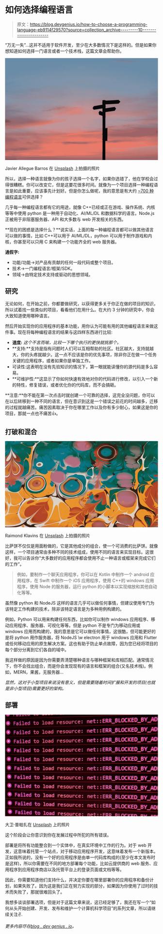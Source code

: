 # 如何选择编程语言

> 原文：<https://blog.devgenius.io/how-to-choose-a-programming-language-eb9114f29570?source=collection_archive---------10----------------------->

“万无一失”…这并不适用于软件开发，至少在大多数情况下是这样的。但是如果你想知道如何选择一门语言或者一个技术栈，这篇文章会帮助你。

![](img/73a4acebe1eff5c8ad20d858ea988e1e.png)

Javier Allegue Barros 在 [Unsplash](https://unsplash.com?utm_source=medium&utm_medium=referral) 上拍摄的照片

所以，选择一种语言就像为你的孩子选择一个名字，如果你选错了，他在学校会过得很糟糕。你可以改变它，但是这要花很多时间。就像为一个项目选择一种编程语言是如此重要，应该事先计划好。但是你怎么做呢，我的意思是有大约 [~700 种编程语言](https://en.wikipedia.org/wiki/List_of_programming_languages)可供选择？

几乎每一种编程语言都有它的用途，就像 C++已经或正在游戏、操作系统、内核等等中使用 python 是一种用于自动化、AI/ML/DL 和数据科学的语言。Node.js 正被用于非阻塞服务器、API 和大多数与 web 开发相关的东西。

**现在的困惑是选择什么？**说实话，上面的每一种编程语言都可以做其他语言可以做的事情，比如 C++可以用于 AI/ML/DL，python 可以用于制作游戏和内核，你甚至可以只用 C 来构建一个功能齐全的 web 服务器。

**通假字:**

*   功能/功能→对产品有贡献的任何一段代码或整个项目。
*   技术→一门编程语言/框架/SDK。
*   领域→由特定技术支持或驱动的思想领域。

## 研究

无论如何，在开始之前，你都要做研究，以获得更多关于你正在做的项目的知识，所以试着找一些类似的项目，看看他们在用什么。在大约 3 分钟的研究中，你会大致知道使用哪种语言。

然后开始实现你的应用程序的基本功能，用你认为可能有用的其他编程语言来做这件事。现在将每种编程语言的结果与这四样东西进行比较:

*   **速度:** *这个不言而喻，比较一下哪个执行的更快就挑那个。*
*   **支持:**支持是指有问题时人们可以互相帮助的社区。社区越大，支持就越大，你的头疼就越少。这一点不应该是你的优先事项，除非你正在做一个任务关键的应用程序，或者如果你是单独工作。
*   可读性:这表明在没有先验知识的情况下，第一眼就能读懂你的源代码是多么容易。
*   **可维护性:**这显示了你如何快速有效地对你的代码进行修改，以引入一个新的特性，修复错误，或者优化你的代码库，而不会搞砸。

**注意:**你不能在第一次点击时就创建一个可靠的选择，这完全没问题，你可以在以后转移到一种不同的语言，但在意识到这是一个错误之前花的时间越多，迁移的过程就越痛苦。痛苦因素取决于你在哪里工作以及你有多少耐心，如果这是你的项目，那就一点也不痛苦👍。

## 打破和混合

![](img/258f826aec147fe8d82b489d5374a3bf.png)

Raimond Klavins 在 [Unsplash](https://unsplash.com?utm_source=medium&utm_medium=referral) 上拍摄的照片

比萨饼不仅仅是用面粉做的，它是其他成分的组合，使一个可消费的比萨饼。就像这样，一个项目通常由多种不同的技术组成，使用不同的语言来实现目标。这很好，我可以告诉你“大多数好的应用程序都会使用不止一种语言或框架来完成它们的工作”。

> 例如，要制作一个聊天应用程序，你可以在 Kotlin 中制作一个 android 应用程序，在 Swift 中制作一个 iOS 应用程序，使用 C++的 windows 应用程序，使用 Node 的服务器，运行 python 的小脚本以实现缩放和其他自动化等等。

虽然像 python 和 NodeJS 这样的语言几乎可以做任何事情，但建议使用专门为该特定工作构建的技术，除非该特定语言是为多种用例构建的。

例如，Python 可以用来构建任何东西，比如你可以制作 windows 应用程序、移动应用程序、服务器、可视化等等。但是 python 不是专门为移动应用或 windows 应用而构建的，我的意思是它可以做任何事情，这很酷，但可能更好的是将 python 用作服务器，将 NodeJS \w electron 用于 windows 应用和 Flutter 或任何移动应用的原生解决方案。这也有助于防止单点故障，因为您已经将项目的每个部分分离到它们各自的域中。

我这样做的原因是因为你需要弄清楚哪种语言与哪种框架和库相匹配。通常情况下，你不会找出组合，而是你会发现现有的语言和框架的组合(又名技术栈)。例如，MERN，果酱，无服务器…

*显然，这对于小型项目来说没有意义，但是需要随着时间扩展和开发的项目(也就是非小型项目)需要更好的架构。*

## 部署

![](img/83e5850fd897f20afd4abe57e446ce10.png)

大卫·普帕扎在 [Unsplash](https://unsplash.com?utm_source=medium&utm_medium=referral) 上的照片

这个阶段会让你意识到你在发展过程中所犯的所有错误。

部署是将所有功能整合到一个实体中，在真实环境中工作的行为。对于 web 开发，这意味着托管一个站点，对于移动应用程序开发，这意味着发布一个新版本。正如我所说的，没有一个好的应用程序是由单一代码库构成的(至少在本文发布时是这样)，所以你需要在不同的地方部署每个功能，比如云提供商的 web 服务、应用程序到应用程序商店以及托管平台上的登录页面或文档等等。

因此，你需要知道他们支持什么，并决定你要在哪里部署你的应用程序和备份计划，如果失败了。因为这是我们正在努力实现的部分，如果因为你使用了过时的技术而失败了，那就很难回头了。

我想多谈谈部署选项，但是对于这篇文章来说，这已经足够了，我还在写一个“如何从头开始创建、开发、发布和维护一个计算机科学项目”的系列文章，所以请继续关注✌️.

*更多内容尽在*[*blog . dev genius . io*](http://blog.devgenius.io)*。*